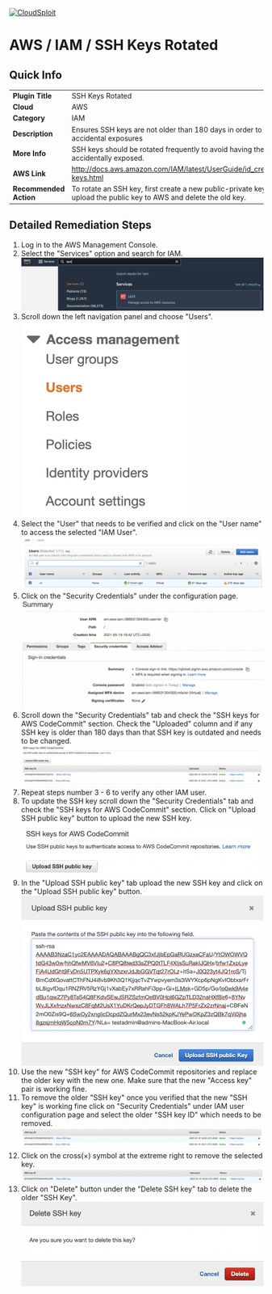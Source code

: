 [![CloudSploit](https://cloudsploit.com/img/logo-new-big-text-100.png "CloudSploit")](https://cloudsploit.com)

# AWS / IAM / SSH Keys Rotated

## Quick Info

| | |
|-|-|
| **Plugin Title** | SSH Keys Rotated |
| **Cloud** | AWS |
| **Category** | IAM |
| **Description** | Ensures SSH keys are not older than 180 days in order to reduce accidental exposures |
| **More Info** | SSH keys should be rotated frequently to avoid having them accidentally exposed. |
| **AWS Link** | http://docs.aws.amazon.com/IAM/latest/UserGuide/id_credentials_ssh-keys.html |
| **Recommended Action** | To rotate an SSH key, first create a new public-private key pair, then upload the public key to AWS and delete the old key. |

## Detailed Remediation Steps
1. Log in to the AWS Management Console.
2. Select the "Services" option and search for IAM. </br> <img src="/resources/aws/iam/ssh-keys-rotated/step2.png"/>
3. Scroll down the left navigation panel and choose "Users". </br><img src="/resources/aws/iam/ssh-keys-rotated/step3.png"/>
4. Select the "User" that needs to be verified and click on the "User name" to access the selected "IAM User".</br><img src="/resources/aws/iam/ssh-keys-rotated/step4.png"/>
5. Click on the "Security Credentials" under the configuration page.</br><img src="/resources/aws/iam/ssh-keys-rotated/step5.png"/>
6. Scroll down the "Security Credentials" tab and check the "SSH keys for AWS CodeCommit" section. Check the "Uploaded" column and if any SSH key is older than 180 days than that SSH key is outdated and needs to be changed.</br><img src="/resources/aws/iam/ssh-keys-rotated/step6.png"/>
7. Repeat steps number 3 - 6 to verify any other IAM user.</br>
8. To update the SSH key scroll down the "Security Credentials" tab and check the "SSH keys for AWS CodeCommit" section. Click on "Upload SSH public key" button to upload the new SSH key.</br><img src="/resources/aws/iam/ssh-keys-rotated/step8.png"/>
9. In the "Upload SSH public key" tab upload the new SSH key and click on the "Upload SSH public key" button. </br><img src="/resources/aws/iam/ssh-keys-rotated/step9.png"/>
10. Use the new "SSH key" for AWS CodeCommit repositories and replace the older key with the new one. Make sure that the new "Access key" pair is working fine.</br>
11. To remove the older "SSH key" once you verified that the new "SSH key" is working fine click on "Security Credentials" under IAM user configuration page and select the older "SSH key ID" which needs to be removed.</br> <img src="/resources/aws/iam/ssh-keys-rotated/step11.png"/>
12. Click on the cross(×) symbol at the extreme right to remove the selected key. </br> <img src="/resources/aws/iam/ssh-keys-rotated/step12.png"/>
13. Click on "Delete" button under the "Delete SSH key" tab to delete the older "SSH Key".</br><img src="/resources/aws/iam/ssh-keys-rotated/step13.png"/>
